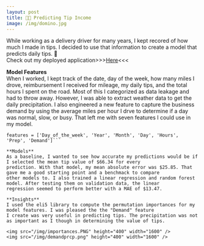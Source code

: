 ```yaml
---
layout: post
title: 🍕🍕 Predicting Tip Income
image: /img/domino.jpg
---
```

While working as a delivery driver for many years, I kept recored of how much I made in tips. 
I decided to use that information to create a model that predicts daily tips. 🤑  
Check out my deployed application>>>[Here](https://dominos-tip-prediction.herokuapp.com/)<<<

**Model Features**  
When I worked, I kept track of the date, day of the week, how many miles I drove, reimbursement I received for mileage, 
my daily tips, and the total hours I spent on the road. Most of this I categorized as data leakage and had to throw away. 
However, I was able to extract weather data to get the daily precipitation. I also engineered a new feature to capture 
the business demand by using the average miles per hour I drve to determine if a day was normal, slow, or busy. That left 
me with seven features I could use in my model.  
``` target = 'Tips'  
features = ['Day_of_the_week', 'Year', 'Month', 'Day', 'Hours', 'Prep', 'Demand']```

**Models**  
As a baseline, I wanted to see how accurate my predictions would be if I selected the mean tip value of $66.34 for every 
prediction. With that model, my mean absolute error was $25.85. That gave me a good starting point and a benchmack to compare 
other models to. I also trained a linear regression and random forest model. After testing them on validation data, the linear 
regression seemed to perform better with a MAE of $13.47.

**Insights**  
I used the eli5 library to compute the permutation importances for my model features. I was pleased the the "Demand" feature 
I create was very useful in predicting tips. The precipitation was not as important as I though in determining the value of tips.

<img src="/img/importances.PNG" height="400" width="1600" />  
<img src="/img/demandprcp.png" height="400" width="1600" />  
